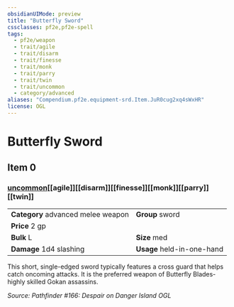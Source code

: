 ```yaml
---
obsidianUIMode: preview
title: "Butterfly Sword"
cssclasses: pf2e,pf2e-spell
tags:
  - pf2e/weapon
  - trait/agile
  - trait/disarm
  - trait/finesse
  - trait/monk
  - trait/parry
  - trait/twin
  - trait/uncommon
  - category/advanced
aliases: "Compendium.pf2e.equipment-srd.Item.JuR0cug2xq4sWxHR"
license: OGL
---
```

# Butterfly Sword
## Item 0
### [uncommon](uncommon "Uncommon Rarity Trait")[[agile]][[disarm]][[finesse]][[monk]][[parry]][[twin]]

|  |  |
| -- | -- |
| **Category** advanced melee weapon | **Group** sword |
| **Price** 2 gp |  |
| **Bulk** L | **Size** med |
| **Damage** 1d4 slashing  | **Usage** held-in-one-hand |



This short, single-edged sword typically features a cross guard that helps catch oncoming attacks. It is the preferred weapon of Butterfly Blades-highly skilled Gokan assassins.

*Source: Pathfinder #166: Despair on Danger Island*
*OGL*